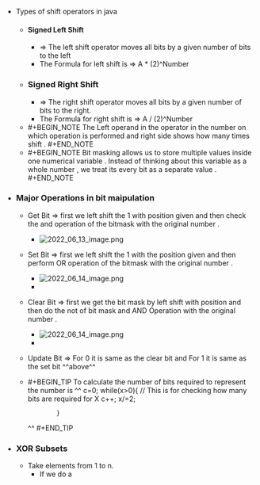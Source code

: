 - Types of shift operators in java
	- #### Signed Left Shift
		- => The left shift operator moves all bits by a given number of bits to the left
		- The Formula for left shift is => A * (2)^Number
	- ### Signed Right Shift
		- => The right shift operator moves all bits by a given number of bits to the right.
		- The Formula for right shift is => A / (2)^Number
	- #+BEGIN_NOTE
	  The Left operand in the operator in the number on which operation is performed and right side   shows how many times shift .
	  #+END_NOTE
	- #+BEGIN_NOTE
	  Bit masking allows us to store multiple values inside one numerical variable . Instead of thinking about this variable as a whole number , we treat its every bit as a  separate value .
	  #+END_NOTE
- ### Major Operations in bit maipulation
	- Get Bit => first we left shift the 1 with position given and then check the and operation of the bitmask with the original number .
		- ![2022_06_13_image.png](https://cdn.logseq.com/%2Fc5083927-5c94-4c57-a16c-c5b7d0d4472f33e9ad76-d8bc-43c8-9bda-e9a09224f7a12022_06_13_image.png?Expires=4808744875&Signature=oLSNEj5Oz9uM4IA4nk6OpcpSVW1hK2FoqU~DUXv9cT57wvX04J7n51W4VvbNThPMwJdZh3FickRfNkdzIvHaxNtQ-1~NMZ-Y6qmW3XrdbK0gog3GFWfbjNNIZ9Nzk9fTxaC0KRS0eR8wuaS182HMyQssC~zU23qf7HrSc7VGA30t8BidS4hH2jkY7h9ABE9-mkFlx4ADRpMWZn5QVCV-u835XqGf3qPz9AAZ~Lg7kGybp4cbJXju5ifgKFk7HufF0KuTUXluMYa9peoKLt0mjfbjAHEV4VZ80Dldlx0znpo84Jm7WiW028HB6gWeS60VS1X6V41XCMno6v~sBpivhA__&Key-Pair-Id=APKAJE5CCD6X7MP6PTEA)
	- Set Bit => first we left shift the 1 with the position given and then perform OR  operation of the bitmask with the original number .
		- ![2022_06_14_image.png](https://cdn.logseq.com/%2Fc5083927-5c94-4c57-a16c-c5b7d0d4472ff49e0f49-085e-4be2-821c-25bfabd0657f2022_06_14_image.png?Expires=4808745376&Signature=XVnXjxFY3M0bewfJPTX9~Za58CjbN~miLpKjpWndhmyfY~ETLhuCgqcO7d9nPYY2OW-s0F~cFo3MvfVyeDr22KgyvD6aiTVXdamm2fJ7TKuEEac-uaEtxB7QQgJ7T7B5BTK0F1ZL5oDziQpdRVEw9P6yk7o8qK~c0hGFJeAW2ruZIA~0PSVGB6l4bSK9C8spaMuW49itlSeryo0pjt3DK3qJJY28iQQhbQfFpgkFG65Ob4FUSPvFcR7xnifeCSzB~AhZHZAbusBbezh8X1HqnkoMqwhmOgOA3bjeZYwJYqv6mqyeqxapXi4EhBGzdFkpFeu36EWyNbLz2n8ct5KS1w__&Key-Pair-Id=APKAJE5CCD6X7MP6PTEA)
		-
	- Clear Bit => first we get the bit mask by left shift with position and then do the not of bit mask and AND Operation with the original number .
		- ![2022_06_14_image.png](https://cdn.logseq.com/%2Fc5083927-5c94-4c57-a16c-c5b7d0d4472f51bd58ad-0dc0-4a12-ba37-2fcce4917a072022_06_14_image.png?Expires=4808745835&Signature=jhNJWjxK1qp7xAlUShlRosJIZphNdkOxJxdoV-l0EVMhewT8sBz1O8rPOXzSt42-L7dGnz3PhgMQCuBUn~w849w3a1VYZ4W-KAZ3uhh3wvURjcNxec2vrOT7fUKFSdmKaaMevHsZG2hrqfacZfhNNOqCMJ4Ff-vYjAxqq5KHrmf8e13A3H0bdfOu0X7YLjPZDe4vPhL92yPQxJsg6Qkf8DWJf4FBVoX2gMFVqRQZgkVE-Xtp6ntkRbNGa-6Q0epnimzca97IUsGfAmxU2j8kOl0aFuwATxXaquXF-61aZYivNpCKBp4KxB8k42yBhkovNaHmGooAxSOEMXIyjwbanQ__&Key-Pair-Id=APKAJE5CCD6X7MP6PTEA)
		-
	- Update Bit => For 0 it is same as the clear bit and For 1 it is same as the set bit ^^above^^
	- #+BEGIN_TIP
	  To calculate the number of bits required to represent the number is 
	  ^^ c=0;
	              while(x>0){
	   // This is for checking how many bits are required for X 
	                  c++;
	                  x/=2;
	   
	              }
	  ^^
	  #+END_TIP
- ### XOR Subsets
	- Take elements from 1 to n.
		- If we do a